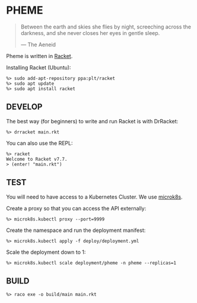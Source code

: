 # PHEME

> Between the earth and skies she flies by night,
> screeching across the darkness, and she never
> closes her eyes in gentle sleep.
>
> &mdash; The Aeneid

Pheme is written in [Racket](https://racket-lang.org/).

Installing Racket (Ubuntu):
```
%> sudo add-apt-repository ppa:plt/racket
%> sudo apt update
%> sudo apt install racket
```

## DEVELOP

The best way (for beginners) to write and run Racket is with DrRacket:
```
%> drracket main.rkt
```
You can also use the REPL:
```
%> racket
Welcome to Racket v7.7.
> (enter! "main.rkt")
```

## TEST

You will need to have access to a Kubernetes Cluster.
We use [microk8s](https://microk8s.io/).

Create a proxy so that you can access the API externally:
```
%> microk8s.kubectl proxy --port=9999
```

Create the namespace and run the deployment manifest:
```
%> microk8s.kubectl apply -f deploy/deployment.yml
```

Scale the deployment down to 1: 
```
%> microk8s.kubectl scale deployment/pheme -n pheme --replicas=1
```

## BUILD

```
%> raco exe -o build/main main.rkt
```
